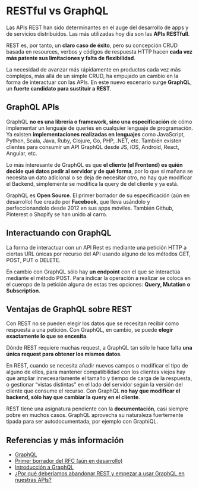 # RESTful vs GraphQL

Las APIs REST han sido determinantes en el auge del desarrollo de apps y de servicios distribuidos. Las más utilizadas hoy día son las **APIs RESTfull**. 

REST es, por tanto, un **claro caso de éxito**, pero su concepción CRUD basada en resources, verbos y códigos de respuesta HTTP hacen **cada vez más patente sus limitaciones y falta de flexibilidad**.

La necesidad de avanzar más rápidamente en productos cada vez más complejos, más allá de un simple CRUD, ha empujado un cambio en la forma de interactuar con las APIs. En este nuevo escenario surge **GraphQL**, un **fuerte candidato para sustituir a REST**.

## GraphQL APIs

GraphQL **no es una librería o framework, sino una especificación** de cómo implementar un lenguaje de queries en cualquier lenguaje de programación. Ya existen **implementaciones realizadas en lenguajes** como JavaScript, Python, Scala, Java, Ruby, Clojure, Go, PHP, .NET, etc. También existen clientes para consumir un API GraphQL desde JS, iOS, Android, React, Angular, etc.

Lo más interesante de GraphQL es que **el cliente (el Frontend) es quién decide qué datos pedir al servidor y de qué forma**, por lo que si mañana se necesita un dato adicional o se deja de necesitar otro, no hay que modificar el Backend, simplemente se modifica la query de del cliente y ya está.

GraphQL es **Open Source**. El primer borrador de su especificación (aún en desarrollo) fue creado por **Facebook**, que lleva usándolo y perfeccionandolo desde 2012 en sus apps móviles. También Github, Pinterest o Shopify se han unido al carro.


## Interactuando con GraphQL

La forma de interactuar con un API Rest es mediante una petición HTTP a ciertas URL únicas por recurso del API usando alguno de los métodos GET, POST, PUT o DELETE.

En cambio con GraphQL sólo hay **un endpoint** con el que se interactúa mediante el método POST. Para indicar la operación a realizar se coloca en el cueropo de la petición alguna de estas tres opciones: **Query, Mutation o Subscription**.

## Ventajas de GraphQL sobre REST

Con REST no se pueden elegir los datos que se recesitan recibir como respuesta a una petición. Con GraphQL, en cambio, se puede **elegir exactamente lo que se encesita**.

Dónde REST requiere muchas request, a GraphQL tan sólo le hace falta **una única request para obtener los mismos datos**.

En REST, cuando se necesita añadir nuevos campos o modificar el tipo de alguno de ellos, para mantener compatibilidad con los clientes viejos hay que ampliar innecesariamente el tamaño y tiempo de carga de la respuesta, o gestionar “vistas distintas” en el lado del servidor según la versión del cliente que consume el recurso. Con GraphQL **no hay que modificar el backend, sólo hay que cambiar la query en el cliente**.

REST tiene una asignatura pendiente con la **documentación**, casi siempre pobre en muchos casos. GraphQL aprovecha su naturaleza fuertemente tipada para ser autodocumentada, por ejemplo con GraphiQL.

## Referencias y más información

- [GraphQL](http://graphql.org/)
- [Primer borrador del RFC (aún en desarrollo)](http://facebook.github.io/graphql/October2016/)
- [Introducción a GraphQL](https://platzi.com/blog/introduccion-a-graphql/)
- [¿Por qué deberíamos abandonar REST y empezar a usar GraphQL en nuestras APIs?](https://www.genbetadev.com/desarrollo-aplicaciones-moviles/por-que-deberiamos-abandonar-rest-y-empezar-a-usar-graphql-en-nuestras-apis)

